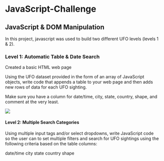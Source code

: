 # JavaScript-Challenge
## JavaScript & DOM Manipulation

In this project, javascript was used to build two different UFO levels (levels 1 & 2).
### Level 1: Automatic Table & Date Search
Created a basic HTML web page

Using the UFO dataset provided in the form of an array of JavaScript objects, write code that appends a table to your web page and then adds new rows of data for each UFO sighting.

Make sure you have a column for date/time, city, state, country, shape, and comment at the very least.
	
![](images/UFO-Level-1%20/Level-1)

#### Level 2: Multiple Search Categories

Using multiple input tags and/or select dropdowns, write JavaScript code so the user can to set multiple filters and search for UFO sightings using the following criteria based on the table columns:

date/time
city
state
country
shape


